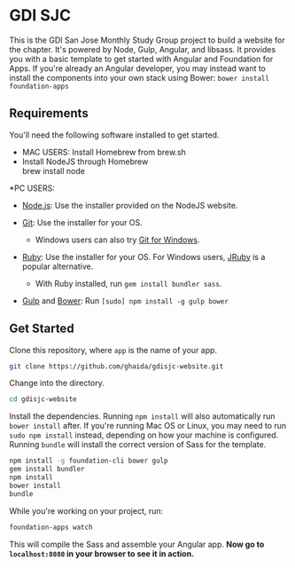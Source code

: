 # GDI SJC

This is the GDI San Jose Monthly Study Group project to build a website for the chapter. It's powered by Node, Gulp, Angular, and libsass. It provides you with a basic template to get started with Angular and Foundation for Apps. If you're already an Angular developer, you may instead want to install the components into your own stack using Bower: `bower install foundation-apps`

## Requirements

You'll need the following software installed to get started.
 
  * MAC USERS: Install Homebrew from brew.sh
  * Install NodeJS through Homebrew		
  		brew install node
  
  *PC USERS: 
  * [Node.js](http://nodejs.org): Use the installer provided on the NodeJS website.

  * [Git](http://git-scm.com/downloads): Use the installer for your OS.
    * Windows users can also try [Git for Windows](http://git-for-windows.github.io/).
  * [Ruby](https://www.ruby-lang.org/en/): Use the installer for your OS. For Windows users, [JRuby](http://jruby.org/) is a popular alternative.
    * With Ruby installed, run `gem install bundler sass`.
  * [Gulp](http://gulpjs.com/) and [Bower](http://bower.io): Run `[sudo] npm install -g gulp bower`

## Get Started
Clone this repository, where `app` is the name of your app.

```bash
git clone https://github.com/ghaida/gdisjc-website.git
```

Change into the directory.

```bash
cd gdisjc-website
```

Install the dependencies. Running `npm install` will also automatically run `bower install` after. If you're running Mac OS or Linux, you may need to run `sudo npm install` instead, depending on how your machine is configured. Running `bundle` will install the correct version of Sass for the template.

```bash
npm install -g foundation-cli bower gulp
gem install bundler
npm install
bower install
bundle
```

While you're working on your project, run:

```bash
foundation-apps watch
```

This will compile the Sass and assemble your Angular app. **Now go to `localhost:8080` in your browser to see it in action.**